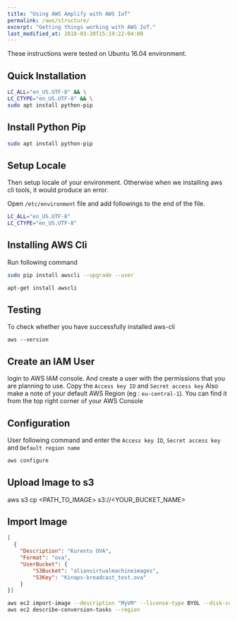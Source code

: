 ```yaml
---
title: "Using AWS Amplify with AWS IoT"
permalink: /aws/structure/
excerpt: "Getting things working with AWS IoT."
last_modified_at: 2018-03-20T15:19:22-04:00
---
```


These instructions were tested on Ubuntu 16.04 environment.

## Quick Installation

```bash
LC_ALL="en_US.UTF-8" && \
LC_CTYPE="en_US.UTF-8" && \
sudo apt install python-pip
```

## Install Python Pip

```bash
sudo apt install python-pip
```

## Setup Locale

Then setup locale of your environment. Otherwise when we installing aws cli tools, it would produce an error.

Open `/etc/environment` file and add followings to the end of the file.

```bash
LC_ALL="en_US.UTF-8"
LC_CTYPE="en_US.UTF-8"
```

## Installing AWS Cli

Run following command

```bash
sudo pip install awscli --upgrade --user
```

```bash
apt-get install awscli
```

## Testing

To check whether you have successfully installed aws-cli

`aws --version`


## Create an IAM User

login to AWS IAM console. And create a user with the permissions that you are planning to use. Copy the `Access key ID` and `Secret access key`
Also make a note of your default AWS Region (eg : `eu-central-1`). You can find it from the top right corner of your AWS Console


## Configuration
User following command and enter the `Access key ID`, `Secret access key` and `Default region name`
```bash
aws configure
```

## Upload Image to s3

aws s3 cp <PATH_TO_IMAGE> s3://<YOUR_BUCKET_NAME>

## Import Image

```json
[
  {
    "Description": "Kurento OVA",
    "Format": "ova",
    "UserBucket": {
        "S3Bucket": "alianvirtualmachineimages",
        "S3Key": "Kinaps-broadcast_test.ova"
    }
}]
```

```bash
aws ec2 import-image --description "MyVM" --license-type BYOL --disk-containers file://containers.json
aws ec2 describe-conversion-tasks --region
```

